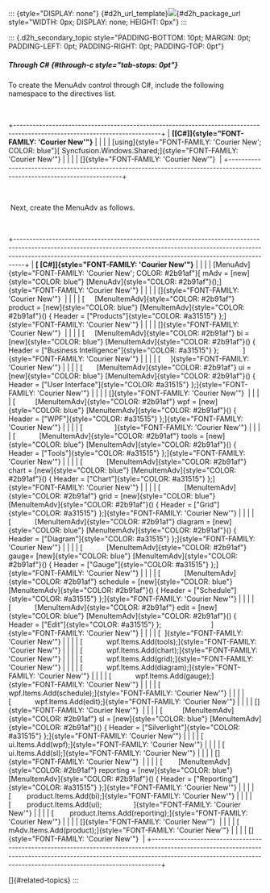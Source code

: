 ::: {style="DISPLAY: none"}
[](ms-xhelp:///?Id=d2h_url_template){#d2h_url_template}![](!package_url!){#d2h_package_url style="WIDTH: 0px; DISPLAY: none; HEIGHT: 0px"}
:::

::: {.d2h_secondary_topic style="PADDING-BOTTOM: 10pt; MARGIN: 0pt; PADDING-LEFT: 0pt; PADDING-RIGHT: 0pt; PADDING-TOP: 0pt"}
##### Through C# {#through-c style="tab-stops: 0pt"}

To create the MenuAdv control through C#, include the following namespace to the directives list.

 

+---------------------------------------------------------------------------------------------------------------------------+
| **[\[C#\]]{style="FONT-FAMILY: 'Courier New'"}**                                                                          |
|                                                                                                                           |
| [using]{style="FONT-FAMILY: 'Courier New'; COLOR: blue"}[ Syncfusion.Windows.Shared;]{style="FONT-FAMILY: 'Courier New'"} |
|                                                                                                                           |
| []{style="FONT-FAMILY: 'Courier New'"}                                                                                    |
+---------------------------------------------------------------------------------------------------------------------------+

 

 Next, create the MenuAdv as follows.

 

+---------------------------------------------------------------------------------------------------------------------------------------------------------------------------------------------------------------------------------------------+
| **[ \[C#\]]{style="FONT-FAMILY: 'Courier New'"}**                                                                                                                                                                                           |
|                                                                                                                                                                                                                                             |
| [MenuAdv]{style="FONT-FAMILY: 'Courier New'; COLOR: #2b91af"}[ mAdv = [new]{style="COLOR: blue"} [MenuAdv]{style="COLOR: #2b91af"}();]{style="FONT-FAMILY: 'Courier New'"}                                                                  |
|                                                                                                                                                                                                                                             |
| []{style="FONT-FAMILY: 'Courier New'"}                                                                                                                                                                                                      |
|                                                                                                                                                                                                                                             |
| [     [MenuItemAdv]{style="COLOR: #2b91af"} product = [new]{style="COLOR: blue"} [MenuItemAdv]{style="COLOR: #2b91af"}() { Header = [\"Products\"]{style="COLOR: #a31515"} };]{style="FONT-FAMILY: 'Courier New'"}                          |
|                                                                                                                                                                                                                                             |
| []{style="FONT-FAMILY: 'Courier New'"}                                                                                                                                                                                                      |
|                                                                                                                                                                                                                                             |
| [     [MenuItemAdv]{style="COLOR: #2b91af"} bi = [new]{style="COLOR: blue"} [MenuItemAdv]{style="COLOR: #2b91af"}() { Header = [\"Business Intelligence\"]{style="COLOR: #a31515"} };            ]{style="FONT-FAMILY: 'Courier New'"}      |
|                                                                                                                                                                                                                                             |
| [     ]{style="FONT-FAMILY: 'Courier New'"}                                                                                                                                                                                                 |
|                                                                                                                                                                                                                                             |
| [       [MenuItemAdv]{style="COLOR: #2b91af"} ui = [new]{style="COLOR: blue"} [MenuItemAdv]{style="COLOR: #2b91af"}() { Header = [\"User Interface\"]{style="COLOR: #a31515"} };]{style="FONT-FAMILY: 'Courier New'"}                       |
|                                                                                                                                                                                                                                             |
| []{style="FONT-FAMILY: 'Courier New'"}                                                                                                                                                                                                      |
|                                                                                                                                                                                                                                             |
| [          [MenuItemAdv]{style="COLOR: #2b91af"} wpf = [new]{style="COLOR: blue"} [MenuItemAdv]{style="COLOR: #2b91af"}() { Header = [\"WPF\"]{style="COLOR: #a31515"} };]{style="FONT-FAMILY: 'Courier New'"}                              |
|                                                                                                                                                                                                                                             |
| [                ]{style="FONT-FAMILY: 'Courier New'"}                                                                                                                                                                                      |
|                                                                                                                                                                                                                                             |
| [            [MenuItemAdv]{style="COLOR: #2b91af"} tools = [new]{style="COLOR: blue"} [MenuItemAdv]{style="COLOR: #2b91af"}() { Header = [\"Tools\"]{style="COLOR: #a31515"} };]{style="FONT-FAMILY: 'Courier New'"}                        |
|                                                                                                                                                                                                                                             |
| [            [MenuItemAdv]{style="COLOR: #2b91af"} chart = [new]{style="COLOR: blue"} [MenuItemAdv]{style="COLOR: #2b91af"}() { Header = [\"Chart\"]{style="COLOR: #a31515"} };]{style="FONT-FAMILY: 'Courier New'"}                        |
|                                                                                                                                                                                                                                             |
| [            [MenuItemAdv]{style="COLOR: #2b91af"} grid = [new]{style="COLOR: blue"} [MenuItemAdv]{style="COLOR: #2b91af"}() { Header = [\"Grid\"]{style="COLOR: #a31515"} };]{style="FONT-FAMILY: 'Courier New'"}                          |
|                                                                                                                                                                                                                                             |
| [            [MenuItemAdv]{style="COLOR: #2b91af"} diagram = [new]{style="COLOR: blue"} [MenuItemAdv]{style="COLOR: #2b91af"}() { Header = [\"Diagram\"]{style="COLOR: #a31515"} };]{style="FONT-FAMILY: 'Courier New'"}                    |
|                                                                                                                                                                                                                                             |
| [            [MenuItemAdv]{style="COLOR: #2b91af"}  gauge= [new]{style="COLOR: blue"} [MenuItemAdv]{style="COLOR: #2b91af"}() { Header = [\"Gauge\"]{style="COLOR: #a31515"} };]{style="FONT-FAMILY: 'Courier New'"}                        |
|                                                                                                                                                                                                                                             |
| [            [MenuItemAdv]{style="COLOR: #2b91af"} schedule = [new]{style="COLOR: blue"} [MenuItemAdv]{style="COLOR: #2b91af"}() { Header = [\"Schedule\"]{style="COLOR: #a31515"} };]{style="FONT-FAMILY: 'Courier New'"}                  |
|                                                                                                                                                                                                                                             |
| [            [MenuItemAdv]{style="COLOR: #2b91af"} edit = [new]{style="COLOR: blue"} [MenuItemAdv]{style="COLOR: #2b91af"}() { Header = [\"Edit\"]{style="COLOR: #a31515"} };                         ]{style="FONT-FAMILY: 'Courier New'"} |
|                                                                                                                                                                                                                                             |
| [  ]{style="FONT-FAMILY: 'Courier New'"}                                                                                                                                                                                                    |
|                                                                                                                                                                                                                                             |
| [            wpf.Items.Add(tools);]{style="FONT-FAMILY: 'Courier New'"}                                                                                                                                                                     |
|                                                                                                                                                                                                                                             |
| [            wpf.Items.Add(chart);]{style="FONT-FAMILY: 'Courier New'"}                                                                                                                                                                     |
|                                                                                                                                                                                                                                             |
| [            wpf.Items.Add(grid);]{style="FONT-FAMILY: 'Courier New'"}                                                                                                                                                                      |
|                                                                                                                                                                                                                                             |
| [            wpf.Items.Add(diagram);]{style="FONT-FAMILY: 'Courier New'"}                                                                                                                                                                   |
|                                                                                                                                                                                                                                             |
| [            wpf.Items.Add(gauge);]{style="FONT-FAMILY: 'Courier New'"}                                                                                                                                                                     |
|                                                                                                                                                                                                                                             |
| [            wpf.Items.Add(schedule);]{style="FONT-FAMILY: 'Courier New'"}                                                                                                                                                                  |
|                                                                                                                                                                                                                                             |
| [            wpf.Items.Add(edit);]{style="FONT-FAMILY: 'Courier New'"}                                                                                                                                                                      |
|                                                                                                                                                                                                                                             |
| []{style="FONT-FAMILY: 'Courier New'"}                                                                                                                                                                                                      |
|                                                                                                                                                                                                                                             |
| [          [MenuItemAdv]{style="COLOR: #2b91af"} sl = [new]{style="COLOR: blue"} [MenuItemAdv]{style="COLOR: #2b91af"}() { Header = [\"Silverlight\"]{style="COLOR: #a31515"} };]{style="FONT-FAMILY: 'Courier New'"}                       |
|                                                                                                                                                                                                                                             |
| [          ui.Items.Add(wpf);]{style="FONT-FAMILY: 'Courier New'"}                                                                                                                                                                          |
|                                                                                                                                                                                                                                             |
| [          ui.Items.Add(sl);]{style="FONT-FAMILY: 'Courier New'"}                                                                                                                                                                           |
|                                                                                                                                                                                                                                             |
| []{style="FONT-FAMILY: 'Courier New'"}                                                                                                                                                                                                      |
|                                                                                                                                                                                                                                             |
| [        [MenuItemAdv]{style="COLOR: #2b91af"} reporting = [new]{style="COLOR: blue"} [MenuItemAdv]{style="COLOR: #2b91af"}() { Header = [\"Reporting\"]{style="COLOR: #a31515"} };]{style="FONT-FAMILY: 'Courier New'"}                    |
|                                                                                                                                                                                                                                             |
| [        product.Items.Add(bi);]{style="FONT-FAMILY: 'Courier New'"}                                                                                                                                                                        |
|                                                                                                                                                                                                                                             |
| [        product.Items.Add(ui);                ]{style="FONT-FAMILY: 'Courier New'"}                                                                                                                                                        |
|                                                                                                                                                                                                                                             |
| [        product.Items.Add(reporting);]{style="FONT-FAMILY: 'Courier New'"}                                                                                                                                                                 |
|                                                                                                                                                                                                                                             |
| []{style="FONT-FAMILY: 'Courier New'"}                                                                                                                                                                                                      |
|                                                                                                                                                                                                                                             |
| [   mAdv.Items.Add(product);]{style="FONT-FAMILY: 'Courier New'"}                                                                                                                                                                           |
|                                                                                                                                                                                                                                             |
| []{style="FONT-FAMILY: 'Courier New'"}                                                                                                                                                                                                      |
+---------------------------------------------------------------------------------------------------------------------------------------------------------------------------------------------------------------------------------------------+

[]{#related-topics}
:::
